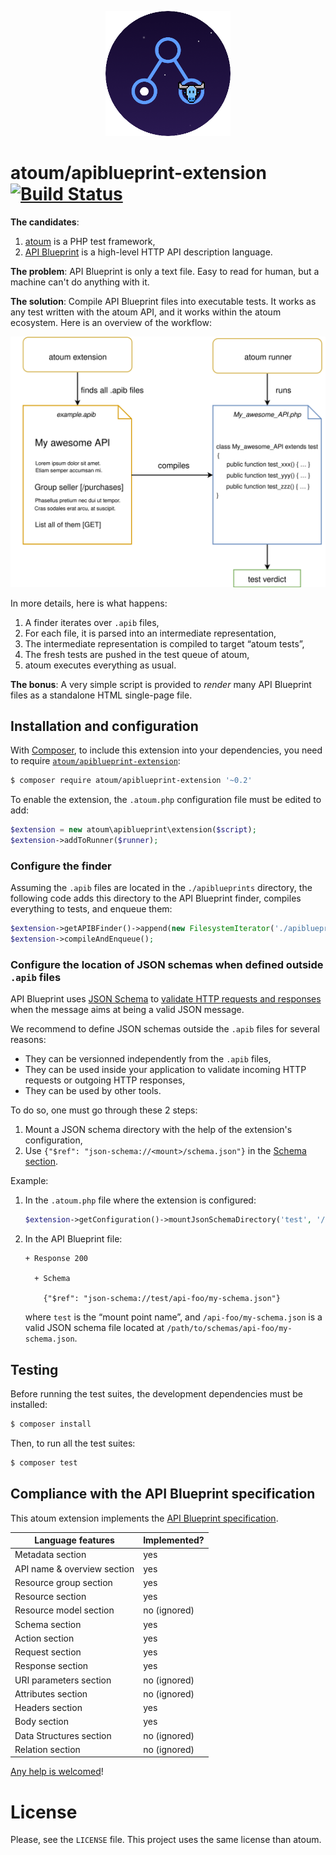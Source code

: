 <p align="center">
  <img src="./res/logo.png" alt="atoum's extension logo" width="200" />
</p>

# atoum/apiblueprint-extension [![Build Status](https://travis-ci.org/Hywan/atoum-apiblueprint-extension.svg?branch=master)](https://travis-ci.org/Hywan/atoum-apiblueprint-extension)

**The candidates**:

  1. [atoum](http://atoum.org/) is a PHP test framework,
  2. [API Blueprint](https://apiblueprint.org/) is a high-level HTTP
      API description language.

**The problem**: API Blueprint is only a text file. Easy to read for
human, but a machine can't do anything with it.

**The solution**: Compile API Blueprint files into executable tests. It
works as any test written with the atoum API, and it works within the
atoum ecosystem. Here is an overview of the workflow:

<p align="center">
  <img src="./res/overview.svg" alt="Process overview" width="580" />
</p>

In more details, here is what happens:

  1. A finder iterates over `.apib` files,
  2. For each file, it is parsed into an intermediate representation,
  3. The intermediate representation is compiled to target “atoum
     tests”,
  4. The fresh tests are pushed in the test queue of atoum,
  5. atoum executes everything as usual.

**The bonus**: A very simple script is provided to _render_ many API
Blueprint files as a standalone HTML single-page file.

## Installation and configuration

With [Composer](https://getcomposer.org/), to include this extension into
your dependencies, you need to
require
[`atoum/apiblueprint-extension`](https://packagist.org/packages/atoum/apiblueprint-extension):

```sh
$ composer require atoum/apiblueprint-extension '~0.2'
```

To enable the extension, the `.atoum.php` configuration file must be edited to add:

```php
$extension = new atoum\apiblueprint\extension($script);
$extension->addToRunner($runner);

```

### Configure the finder

Assuming the `.apib` files are located in the `./apiblueprints`
directory, the following code adds this directory to the API Blueprint
finder, compiles everything to tests, and enqueue them:

```php
$extension->getAPIBFinder()->append(new FilesystemIterator('./apiblueprints'));
$extension->compileAndEnqueue();
```

### Configure the location of JSON schemas when defined outside `.apib` files

API Blueprint uses [JSON Schema](http://json-schema.org/)
to
[validate HTTP requests and responses](https://apiblueprint.org/documentation/advanced-tutorial.html#json-schema) when
the message aims at being a valid JSON message.

We recommend to define JSON schemas outside the `.apib` files for several reasons:

  * They can be versionned independently from the `.apib` files,
  * They can be used inside your application to validate incoming HTTP
    requests or outgoing HTTP responses,
  * They can be used by other tools.

To do so, one must go through these 2 steps:

  1. Mount a JSON schema directory with the help of the extension's
     configuration,
  2. Use `{"$ref": "json-schema://<mount>/schema.json"}` in the [Schema
     section](https://apiblueprint.org/documentation/advanced-tutorial.html#json-schema).
     
Example:

  1. In the `.atoum.php` file where the extension is configured:

     ```php
     $extension->getConfiguration()->mountJsonSchemaDirectory('test', '/path/to/schemas/');
     ```

  2. In the API Blueprint file:
  
     ```apib
     + Response 200

       + Schema

         {"$ref": "json-schema://test/api-foo/my-schema.json"}
     ```

     where `test` is the “mount point name”, and
     `/api-foo/my-schema.json` is a valid JSON schema file located at
     `/path/to/schemas/api-foo/my-schema.json`.

## Testing

Before running the test suites, the development dependencies must be installed:

```sh
$ composer install
```

Then, to run all the test suites:

```sh
$ composer test
```

## Compliance with the API Blueprint specification

This atoum extension implements the
[API Blueprint specification](https://apiblueprint.org/documentation/specification.html).

| Language features           | Implemented? |
|-----------------------------|--------------|
| Metadata section            | yes          |
| API name & overview section | yes          |
| Resource group section      | yes          |
| Resource section            | yes          |
| Resource model section      | no (ignored) |
| Schema section              | yes          |
| Action section              | yes          |
| Request section             | yes          |
| Response section            | yes          |
| URI parameters section      | no (ignored) |
| Attributes section          | no (ignored) |
| Headers section             | yes          |
| Body section                | yes          |
| Data Structures section     | no (ignored) |
| Relation section            | no (ignored) |

[Any help is welcomed](https://github.com/Hywan/atoum-apiblueprint-extension/issues/new)!

# License

Please, see the `LICENSE` file. This project uses the same license than atoum.
